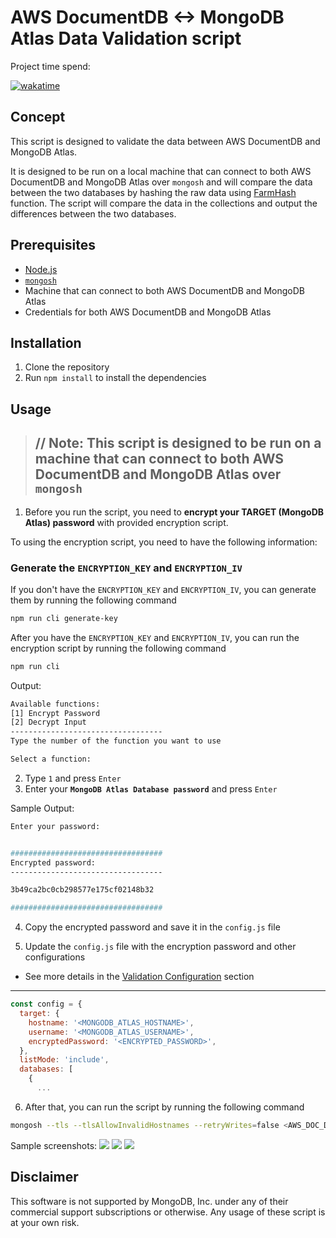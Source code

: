 # AWS DocumentDB <-> MongoDB Atlas Data Validation script

Project time spend:

[![wakatime](https://wakatime.com/badge/user/20f31d58-e08c-46c7-9266-c37aed16eebc/project/f1bb1daa-8cc9-429d-903e-033382d4388f.svg?style=for-the-badge)](https://wakatime.com/badge/user/20f31d58-e08c-46c7-9266-c37aed16eebc/project/f1bb1daa-8cc9-429d-903e-033382d4388f)

## Concept
This script is designed to validate the data between AWS DocumentDB and MongoDB Atlas.

It is designed to be run on a local machine that can connect to both AWS DocumentDB and MongoDB Atlas over `mongosh` and will compare the data between the two databases by hashing the raw data using [FarmHash](https://github.com/google/farmhash) function. The script will compare the data in the collections and output the differences between the two databases.

## Prerequisites
- [Node.js](https://nodejs.org/en/download/)
- [`mongosh`](https://docs.mongodb.com/mongodb-shell/install/)
- Machine that can connect to both AWS DocumentDB and MongoDB Atlas
- Credentials for both AWS DocumentDB and MongoDB Atlas

## Installation
1. Clone the repository
2. Run `npm install` to install the dependencies

## Usage
> //
> **Note**: This script is designed to be run on **a machine that can connect to both AWS DocumentDB and MongoDB Atlas over `mongosh`**
> -

1. Before you run the script, you need to **encrypt your TARGET (MongoDB Atlas) password** with provided encryption script.

To using the encryption script, you need to have the following information:


### Generate the `ENCRYPTION_KEY` and `ENCRYPTION_IV`
If you don't have the `ENCRYPTION_KEY` and `ENCRYPTION_IV`, you can generate them by running the following command
```bash
npm run cli generate-key
```

After you have the `ENCRYPTION_KEY` and `ENCRYPTION_IV`, you can run the encryption script by running the following command

```bash
npm run cli
```

Output:
```bash
Available functions:
[1] Encrypt Password
[2] Decrypt Input
----------------------------------
Type the number of the function you want to use

Select a function:
```

2. Type `1` and press `Enter`
3. Enter your **`MongoDB Atlas Database password`** and press `Enter`

Sample Output:
```bash
Enter your password:


##################################
Encrypted password:
----------------------------------

3b49ca2bc0cb298577e175cf02148b32

##################################
```
4. Copy the encrypted password and save it in the `config.js` file

5. Update the `config.js` file with the encryption password and other configurations

- See more details in the [Validation Configuration](/docs/data-types.md) section

---
```javascript
const config = {
  target: {
    hostname: '<MONGODB_ATLAS_HOSTNAME>',
    username: '<MONGODB_ATLAS_USERNAME>',
    encryptedPassword: '<ENCRYPTED_PASSWORD>',
  },
  listMode: 'include',
  databases: [
    {
      ...
```

6. After that, you can run the script by running the following command
```bash
mongosh --tls --tlsAllowInvalidHostnames --retryWrites=false <AWS_DOC_DB_HOSTNAME> --tlsCAFile ./global-bundle.pem --username <USERNAME> -f ./dist/index.js
```

Sample screenshots:
![](/docs/assets/images/validation-01.png)
![](/docs/assets/images/validation-02.png)
![](/docs/assets/images/validation-03.png)

## Disclaimer
This software is not supported by MongoDB, Inc. under any of their commercial support subscriptions or otherwise. Any usage of these script is at your own risk.